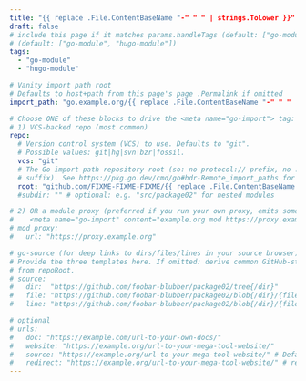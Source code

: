 ```yaml
---
title: "{{ replace .File.ContentBaseName "-" " " | strings.ToLower }}"
draft: false
# include this page if it matches params.handleTags (default: ["go-module"])
# (default: ["go-module", "hugo-module"])
tags:
  - "go-module"
  - "hugo-module"

# Vanity import path root
# Defaults to host+path from this page's page .Permalink if omitted
import_path: "go.example.org/{{ replace .File.ContentBaseName "-" " " | strings.ToLower }}"

# Choose ONE of these blocks to drive the <meta name="go-import"> tag:
# 1) VCS-backed repo (most common)
repo:
  # Version control system (VCS) to use. Defaults to "git".
  # Possible values: git|hg|svn|bzr|fossil.
  vcs: "git"
  # The Go import path repository root (so: no protocol:// prefix, no .git/hg/...
  # suffix). See https://pkg.go.dev/cmd/go#hdr-Remote_import_paths for details.
  root: "github.com/FIXME-FIXME-FIXME/{{ replace .File.ContentBaseName "-" " " | strings.ToLower }}"
  #subdir: "" # optional: e.g. "src/package02" for nested modules

# 2) OR a module proxy (preferred if you run your own proxy, emits something like
#    <meta name="go-import" content="example.org mod https://proxy.example.org">)
# mod_proxy:
#   url: "https://proxy.example.org"

# go-source (for deep links to dirs/files/lines in your source browser)
# Provide the three templates here. If omitted: derive common GitHub-style paths
# from repoRoot.
# source:
#   dir:  "https://github.com/foobar-blubber/package02/tree{/dir}"
#   file: "https://github.com/foobar-blubber/package02/blob{/dir}/{file}"
#   line: "https://github.com/foobar-blubber/package02/blob{/dir}/{file}#L{line}"

# optional
# urls:
#   doc: "https://example.com/url-to-your-own-docs/"
#   website: "https://example.org/url-to-your-mega-tool-website/"
#   source: "https://example.org/url-to-your-mega-tool-website/" # Defaults to https://<repo root>. Set a custom URL here, or set to false (without quotes) to hide the link.
#   redirect: "https://example.org/url-to-your-mega-tool-website/" # redirects only humans / browsers
---
```

